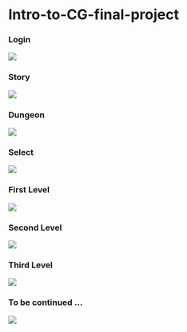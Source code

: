 # Intro-to-CG-final-project

### Login
![](https://i.imgur.com/JDcnaFh.png)

### Story
![](https://i.imgur.com/9RupNia.png)

### Dungeon
![](https://i.imgur.com/0YyJTCQ.png)

### Select
![](https://i.imgur.com/k8FEUww.png)

### First Level
![](https://i.imgur.com/nZAZVFA.png)

### Second Level
![](https://i.imgur.com/v5KRyB3.jpg)

### Third Level
![](https://i.imgur.com/VFtiP1v.png)

### To be continued ...
![](https://i.imgur.com/8wT4nRe.png)

